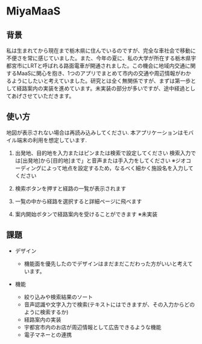 # MiyaMaaS


## 背景
私は生まれてから現在まで栃木県に住んでいるのですが、完全な車社会で移動に不便さを常に感じていました。また、今年の夏に、私の大学が所在する栃木県宇都宮市にLRTと呼ばれる路面電車が開通されました。この機会に地域内交通に関するMaaSに関心を抱き、1つのアプリでまとめて市内の交通や周辺情報がわかるようにしたいと考えていました。研究とは全く無関係ですが、まずは第一歩として経路案内の実装を進めています。未実装の部分が多いですが、途中経過としてあげさせていただきます。


## 使い方
地図が表示されない場合は再読み込みしてください. 
本アプリケーションはモバイル端末の利用を想定しています.


1. 出発地、目的地を入力またはピンまたは検索で設定してください
検索入力では[出発地]から[目的地]まで」と音声または手入力をしてください
※ジオコーディングによって地点を設定するため，なるべく細かく施設名を入力してください

2. 検索ボタンを押すと経路の一覧が表示されます

3. 一覧の中から経路を選択すると詳細ページに飛べます

4. 案内開始ボタンで経路案内を受けることができます
※未実装


## 課題
- デザイン
  - 機能面を優先したのでデザインはまだまだこだわった方がいいと考えています。

- 機能
  - 絞り込みや検索結果のソート
  - 音声認識や文字入力で検索(テキストにはできますが、その入力からどのように検索するか)
  - 経路案内の実装
  - 宇都宮市内のお店が周辺情報として広告できるような機能
  - 電子マネーとの連携
